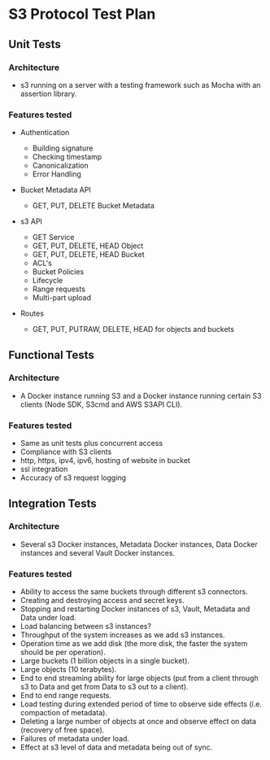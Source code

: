 # S3 Protocol Test Plan

## Unit Tests

### Architecture

- s3 running on a server with a testing framework such as Mocha with
  an assertion library.

### Features tested

- Authentication
  - Building signature
  - Checking timestamp
  - Canonicalization
  - Error Handling

- Bucket Metadata API
  - GET, PUT, DELETE Bucket Metadata

- s3 API
  - GET Service
  - GET, PUT, DELETE, HEAD Object
  - GET, PUT, DELETE, HEAD Bucket
  - ACL's
  - Bucket Policies
  - Lifecycle
  - Range requests
  - Multi-part upload

- Routes
  - GET, PUT, PUTRAW, DELETE, HEAD for objects and buckets

## Functional Tests

### Architecture

- A Docker instance running S3 and a Docker instance running certain S3
  clients (Node SDK, S3cmd and AWS S3API CLI).

### Features tested

- Same as unit tests plus concurrent access
- Compliance with S3 clients
- http, https, ipv4, ipv6, hosting of website in bucket
- ssl integration
- Accuracy of s3 request logging

## Integration Tests

### Architecture

- Several s3 Docker instances, Metadata Docker instances,
  Data Docker instances and several Vault Docker instances.

### Features tested

- Ability to access the same buckets through different s3 connectors.
- Creating and destroying access and secret keys.
- Stopping and restarting Docker instances of s3, Vault, Metadata and Data
  under load.
- Load balancing between s3 instances?
- Throughput of the system increases as we add s3 instances.
- Operation time as we add disk (the more disk, the faster the system should be
  per operation).
- Large buckets (1 billion objects in a single bucket).
- Large objects (10 terabytes).
- End to end streaming ability for large objects (put from a client through
  s3 to Data and get from Data to s3 out to a
  client).
- End to end range requests.
- Load testing during extended period of time to observe side effects (i.e.
  compaction of metadata).
- Deleting a large number of objects at once and observe effect on data
  (recovery of free space).
- Failures of metadata under load.
- Effect at s3 level of data and metadata being out of sync.
